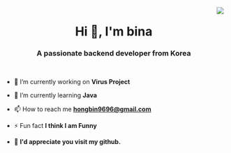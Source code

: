 
<img align="right" src="https://user-images.githubusercontent.com/79387913/187060773-18bb12f1-9891-4a98-acf7-ad4bae1994f0.gif">
<h1 align="center">Hi 👋, I'm bina</h1>
<h3 align="center">A passionate backend developer from Korea</h3>
<br>

- 🔭 I’m currently working on **Virus Project**

- 🌱 I’m currently learning **Java**

- 📫 How to reach me **hongbin9696@gmail.com**

- ⚡ Fun fact **I think I am Funny**

- 💖  **I'd appreciate you visit my github.**

<br>

